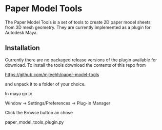 Paper Model Tools
=================

The Paper Model Tools is a set of tools to create 2D paper model sheets from 3D mesh geometry. They are currently implemented as a plugin for Autodesk Maya.

Installation
------------

Currently there are no packaged release versions of the plugin available for download. To install the tools download the contents of this repo from

https://github.com/mjleehh/paper-model-tools

and unpack it to a folder of your choice.

In maya go to 

Window -> Settings/Preferences -> Plug-in Manager

Click the Browse button an chose 

paper_model_tools_plugin.py
